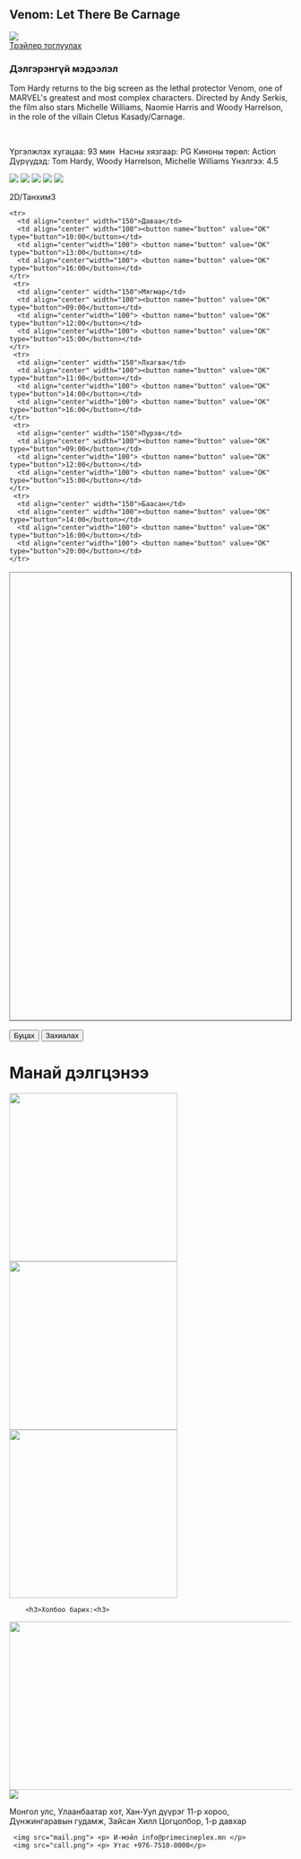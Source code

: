 <!DOCTYPE html>
<html>
<head>

  <title>Кино дэлгэрэнгүй</title>
  <meta name="viewport" content="width=device-width, initial-scale=1">
  <meta charset="utf-8">
  <meta http-equiv="X-UA-compatible" content="IE=edge">
  <script type="text/javascript">
    
  </script>
  </head>
<body>
<div class="main">
    <h2>Venom: Let There Be Carnage</h2>
    <img  src="venom.jpg">
    <div><a href="https://youtu.be/bgBxkmdguCQ" data-vbtype="video"><span>Трэйлер тоглуулах</span></a></div>
</div>
<div>
      <h3>Дэлгэрэнгүй мэдээлэл</h3>
      <p>Tom Hardy returns to the big screen as the lethal protector Venom, one of MARVEL's greatest and most complex characters. Directed by Andy Serkis, the film also stars Michelle Williams, Naomie Harris and Woody Harrelson, in the role of the villain Cletus Kasady/Carnage.</p></br>
      <p>Үргэлжлэх хугацаа:   93 мин  Насны хязгаар:   PG
       Киноны төрөл:  Action
       Дүрүүдэд: Tom Hardy,  Woody Harrelson,  Michelle Williams
       Үнэлгээ:  4.5 </p>
      <img src="star.png">
      <img src="star.png">
      <img src="star.png">
      <img src="star.png">
      <img src="star.png">
      <p> 2D/Танхим3</p>

<table border="1" width="700" height="800">

    <tr>
      <td align="center" width="150">Даваа</td>
      <td align="center" width="100"><button name="button" value="OK" type="button">10:00</button></td>
      <td align="center"width="100"> <button name="button" value="OK" type="button">13:00</button></td>
      <td align="center"width="100"> <button name="button" value="OK" type="button">16:00</button></td>
    </tr>
     <tr>
      <td align="center" width="150">Мягмар</td>
      <td align="center" width="100"><button name="button" value="OK" type="button">09:00</button></td>
      <td align="center"width="100"> <button name="button" value="OK" type="button">12:00</button></td>
      <td align="center"width="100"> <button name="button" value="OK" type="button">15:00</button></td>
    </tr>
     <tr>
      <td align="center" width="150">Лхагва</td>
      <td align="center" width="100"><button name="button" value="OK" type="button">11:00</button></td>
      <td align="center"width="100"> <button name="button" value="OK" type="button">14:00</button></td>
      <td align="center"width="100"> <button name="button" value="OK" type="button">16:00</button></td>
    </tr>
     <tr>
      <td align="center" width="150">Пүрэв</td>
      <td align="center" width="100"><button name="button" value="OK" type="button">09:00</button></td>
      <td align="center"width="100"> <button name="button" value="OK" type="button">12:00</button></td>
      <td align="center"width="100"> <button name="button" value="OK" type="button">15:00</button></td>
    </tr>
     <tr>
      <td align="center" width="150">Баасан</td>
      <td align="center" width="100"><button name="button" value="OK" type="button">14:00</button></td>
      <td align="center"width="100"> <button name="button" value="OK" type="button">16:00</button></td>
      <td align="center"width="100"> <button name="button" value="OK" type="button">20:00</button></td>
    </tr>

    
  </table>

  </div>
  <div>
    <form >
      <button name="button" value="OK" type="button">Буцах</button>
    <button name="button" value="OK" type="button" onclick="https://nurbyek00.github.io/Booking/?fbclid=IwAR3e9buIxsnD3ArTRLE3lFnIYJCcTH40abeOqhSOQmodoXIYjTWn8PGjCN0">Захиалах</button>
   </form>
  </div>
  <div>
    <h1>Манай дэлгцэнээ</h1>
     <img width="300" src="007.jpg" >
     <img width="300" src="F9.jpg" >
     <img width="300" src="dune.jpg" >
</div> 
<footer id="content">
  
        <h3>Холбоо барих:<h3>
     

<div>
    <a href="https://g.page/urgoo_imax?share">
    <img width="600" height="300" src="map.jpg"></a>
    <img src="location.png">
   <p>Монгол улс, Улаанбаатар хот, Хан-Уул дүүрэг 11-р хороо, Дүнжингаравын гудамж, Зайсан Хилл Цогцолбор, 1-р давхар</p>

     <img src="mail.png"> <p> И-мэйл info@primecineplex.mn </p>
     <img src="call.png"> <p> Утас +976-7510-0000</p>

  </div>
</footer>
</body>
</html>
